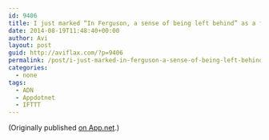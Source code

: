 ```yaml
---
id: 9406
title: I just marked “In Ferguson, a sense of being left behind” as a favorite in Readability. http://www.readability.com/articles/974vljt5
date: 2014-08-19T11:48:40+00:00
author: Avi
layout: post
guid: http://aviflax.com/?p=9406
permalink: /post/i-just-marked-in-ferguson-a-sense-of-being-left-behind-as-a-favorite-in-readability-httpwww-readability-comarticles974vljt5/
categories:
  - none
tags:
  - ADN
  - Appdotnet
  - IFTTT
---
```

(Originally published [on App.net](http://alpha.app.net/aviflax/post/36998619).)